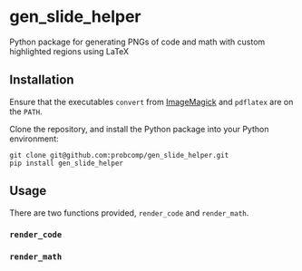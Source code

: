 # gen_slide_helper

Python package for generating PNGs of code and math with custom highlighted regions using LaTeX

## Installation

Ensure that the executables `convert` from [ImageMagick](https://imagemagick.org/index.php) and `pdflatex` are on the `PATH`.

Clone the repository, and install the Python package into your Python environment:

```
git clone git@github.com:probcomp/gen_slide_helper.git
pip install gen_slide_helper
```

## Usage

There are two functions provided, `render_code` and `render_math`.

### `render_code`

### `render_math`
